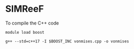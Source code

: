 # SIMReeF

To compile the C++ code

```module load boost```

```g++ --std=c++17 -I $BOOST_INC vonmises.cpp -o vonmises```
